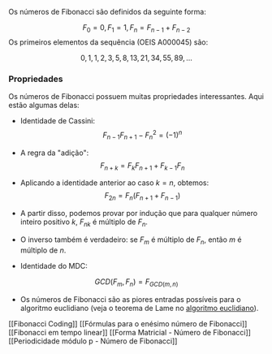 Os números de Fibonacci são definidos da seguinte forma:

$$F_0 = 0, F_1 = 1, F_n = F_{n-1} + F_{n-2}$$
Os primeiros elementos da sequência (OEIS A000045) são:

$$0, 1, 1, 2, 3, 5, 8, 13, 21, 34, 55, 89, ...$$
### Propriedades
Os números de Fibonacci possuem muitas propriedades interessantes. Aqui estão algumas delas:

- Identidade de Cassini:
$$F_{n-1} F_{n+1} - F_n^2 = (-1)^n$$
- A regra da "adição":
$$F_{n+k} = F_k F_{n+1} + F_{k-1} F_n$$
- Aplicando a identidade anterior ao caso $k = n$, obtemos:
$$F_{2n} = F_n (F_{n+1} + F_{n-1})$$
- A partir disso, podemos provar por indução que para qualquer número inteiro positivo $k$, $F_{nk}$ é múltiplo de $F_n$.

- O inverso também é verdadeiro: se $F_m$ é múltiplo de $F_n$, então $m$ é múltiplo de $n.$

- Identidade do MDC:

$$GCD(F_m, F_n) = F_{GCD(m, n)}$$
- Os números de Fibonacci são as piores entradas possíveis para o algoritmo euclidiano (veja o teorema de Lame no [algoritmo euclidiano](obsidian://open?vault=Estudos_Obsidian&file=Computa%C3%A7%C3%A3o%2FOne%20for%20All%2FArtigos%2FAlgebra%2FAlgoritmo%20de%20Euclides%20para%20calcular%20o%20maior%20divisor%20comum%2FAlgoritmo%20de%20Euclides%20para%20calcular%20o%20maior%20divisor%20comum)).

[[Fibonacci Coding]]
[[Fórmulas para o enésimo número de Fibonacci]]
[[Fibonacci em tempo linear]]
[[Forma Matricial - Número de Fibonacci]]
[[Periodicidade módulo p - Número de Fibonacci]]